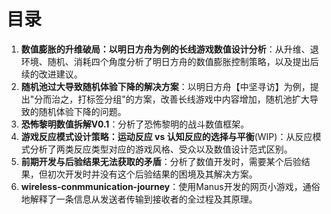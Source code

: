 # 目录
1. **数值膨胀的升维破局：以明日方舟为例的长线游戏数值设计分析**：从升维、退环境、随机、消耗四个角度分析了明日方舟的数值膨胀控制策略，以及提出后续的改进建议。
2. **随机池过大导致随机体验下降的解决方案**：以明日方舟【中坚寻访】为例，提出"分而治之，打标签分组"的方案，改善长线游戏中内容增加，随机池扩大导致的随机体验下降的问题。
3. **恐怖黎明数值拆解V0.1**：分析了恐怖黎明的战斗数值框架。
4. **游戏反应模式设计策略：运动反应 vs 认知反应的选择与平衡**(WIP)：从反应模式分析了两类反应类型对应的游戏风格、受众以及数值设计范式区别。
5. **前期开发与后验结果无法获取的矛盾**：分析了数值开发时，需要某个后验结果，但初次开发时并没有这个后验结果的困境及其解决方案。
6. **wireless-conmmunication-journey**：使用Manus开发的网页小游戏，通俗地解释了一条信息从发送者传输到接收者的全过程及其原理。
